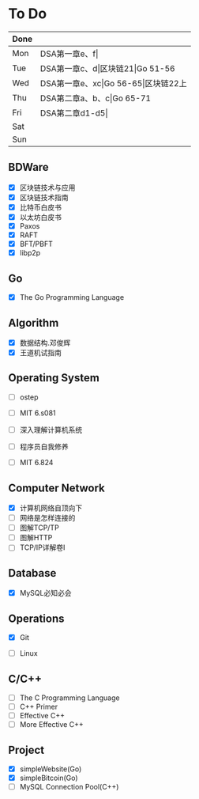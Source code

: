 # To Do

| Done |                                      |
| :--- | ------------------------------------ |
| Mon  | DSA第一章e、f\|                      |
| Tue  | DSA第一章c、d\|区块链21\|Go 51-56    |
| Wed  | DSA第一章e、xc\|Go 56-65\|区块链22上 |
| Thu  | DSA第二章a、b、c\|Go 65-71           |
| Fri  | DSA第二章d1-d5\|                     |
| Sat  |                                      |
| Sun  |                                      |

## BDWare

- [x] 区块链技术与应用
- [x] 区块链技术指南
- [x] 比特币白皮书
- [x] 以太坊白皮书
- [x] Paxos
- [x] RAFT
- [x] BFT/PBFT
- [x] libp2p

## Go

- [x] The Go Programming Language

> >>>>>>>>>>>>>>>>>>>>>>>>>>>>>>>>>>>>>>>>>>>>>>>>>>>>>>>>>>>

## Algorithm

- [x] 数据结构.邓俊辉
- [x] 王道机试指南

## Operating System

- [ ] ostep


- [ ] MIT 6.s081
- [ ] 深入理解计算机系统
- [ ] 程序员自我修养
- [ ] MIT 6.824

## Computer Network

- [x] 计算机网络自顶向下
- [ ] 网络是怎样连接的
- [ ] 图解TCP/TP
- [ ] 图解HTTP
- [ ] TCP/IP详解卷Ⅰ

## Database

- [x] MySQL必知必会

## Operations

- [x] Git

- [ ] Linux

## C/C++

- [ ] The C Programming Language
- [ ] C++ Primer
- [ ] Effective C++
- [ ] More Effective C++

## Project

- [x] simpleWebsite(Go)
- [x] simpleBitcoin(Go)
- [ ] MySQL Connection Pool(C++)
